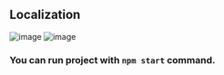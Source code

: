 ## Localization

![image](https://user-images.githubusercontent.com/58807892/221629458-457e0ffa-a2ad-4b4e-97f4-a7f25fb3f58e.png)
![image](https://user-images.githubusercontent.com/58807892/221629520-9d06b64b-3b33-4896-ae52-dc9817e7e758.png)

### You can run project with `npm start` command.



